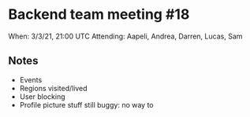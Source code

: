 # Backend team meeting #18

When: 3/3/21, 21:00 UTC
Attending: Aapeli, Andrea, Darren, Lucas, Sam

## Notes

* Events
* Regions visited/lived
* User blocking
* Profile picture stuff still buggy: no way to 
